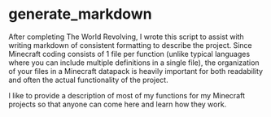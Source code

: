 # generate_markdown
After completing The World Revolving, I wrote this script to assist with writing markdown of consistent formatting to describe the project.  Since Minecraft coding consists of 1 file per function (unlike typical languages where you can include multiple definitions in a single file), the organization of your files in a Minecraft datapack is heavily important for both readability and often the actual functionality of the project.

I like to provide a description of most of my functions for my Minecraft projects so that anyone can come here and learn how they work.
